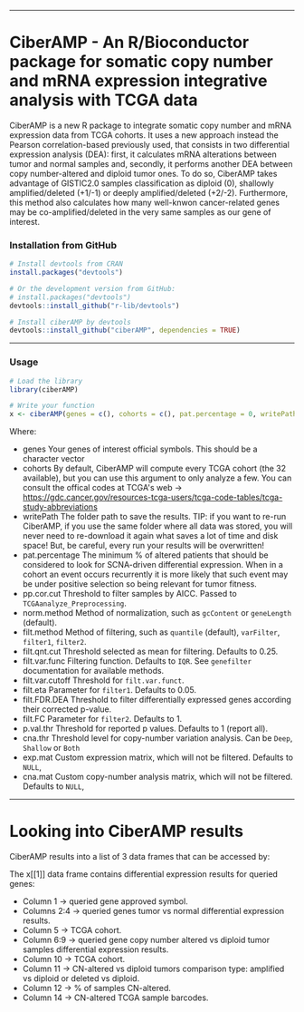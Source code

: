 
------------------------------------------------------------------------

# CiberAMP - An R/Bioconductor package for somatic copy number and mRNA expression integrative analysis with TCGA data

CiberAMP is a new R package to integrate somatic copy number and mRNA expression data from TCGA cohorts. It uses a new approach instead the Pearson correlation-based          previously used, that consists in two differential expression analysis (DEA): first, it calculates mRNA alterations between tumor and normal samples and, secondly, it         performs another DEA between copy number-altered and diploid tumor ones.
To do so, CiberAMP takes advantage of GISTIC2.0 samples classification as diploid (0), shallowly amplified/deleted (+1/-1) or deeply amplified/deleted (+2/-2).
Furthermore, this method also calculates how many well-knwon cancer-related genes may be co-amplified/deleted in the very same samples as our gene of interest.

### Installation from GitHub ###
```r
# Install devtools from CRAN
install.packages("devtools")

# Or the development version from GitHub:
# install.packages("devtools")
devtools::install_github("r-lib/devtools")

# Install ciberAMP by devtools
devtools::install_github("ciberAMP", dependencies = TRUE)
```

------------------------------------------------------------------------

### Usage ###

```r
# Load the library
library(ciberAMP)

# Write your function
x <- ciberAMP(genes = c(), cohorts = c(), pat.percentage = 0, writePath = "PATH_TO_FOLDER")
```
Where:

* genes Your genes of interest official symbols. This should be a character vector
* cohorts By default, CiberAMP will compute every TCGA cohort (the 32 available), but you can use this argument to only analyze a few. You can consult the offical codes at TCGA's web -> https://gdc.cancer.gov/resources-tcga-users/tcga-code-tables/tcga-study-abbreviations
* writePath The folder path to save the results. TIP: if you want to re-run CiberAMP, if you use the same folder where all data was stored, you will never need to re-download it again what saves a lot of time and disk space! But, be careful, every run your results will be overwritten!
* pat.percentage The minimum % of altered patients that should be considered to look for SCNA-driven differential expression. When in a cohort an event occurs recurrently it is more likely that such event may be under positive selection so being relevant for tumor fitness.
* pp.cor.cut Threshold to filter samples by AICC. Passed to `TCGAanalyze_Preprocessing`.
* norm.method Method of normalization, such as `gcContent` or `geneLength` (default).
* filt.method Method of filtering, such as `quantile` (default), `varFilter`, `filter1`, `filter2`.
* filt.qnt.cut Threshold selected as mean for filtering. Defaults to 0.25.
* filt.var.func Filtering function. Defaults to `IQR`. See `genefilter` documentation for available methods.
* filt.var.cutoff Threshold for `filt.var.funct`.
* filt.eta Parameter for `filter1`. Defaults to 0.05.
* filt.FDR.DEA Threshold to filter differentially expressed genes according their corrected p-value.
* filt.FC Parameter for `filter2`. Defaults to 1.
* p.val.thr Threshold for reported p values. Defaults to 1 (report all).
* cna.thr Threshold level for copy-number variation analysis. Can be `Deep`, `Shallow` or `Both`
* exp.mat Custom expression matrix, which will not be filtered. Defaults to `NULL`,
* cna.mat Custom copy-number analysis matrix, which will not be filtered. Defaults to `NULL`,

------------------------------------------------------------------------

# Looking into CiberAMP results

CiberAMP results into a list of 3 data frames that can be accessed by:

The x[[1]] data frame contains differential expression results for queried genes:

* Column 1 -> queried gene approved symbol.
* Columns 2:4 -> queried genes tumor vs normal differential expression results.
* Column 5 -> TCGA cohort.
* Column 6:9 -> queried gene copy number altered vs diploid tumor samples differential expression results.
* Column 10  -> TCGA cohort.
* Column 11  -> CN-altered vs diploid tumors comparison type: amplified vs diploid or deleted vs diploid.
* Column 12  -> % of samples CN-altered.
* Column 14 -> CN-altered TCGA sample barcodes.


